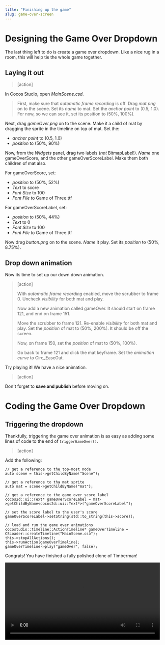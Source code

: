 ```yaml
---
title: "Finishing up the game"
slug: game-over-screen
---     
```


Designing the Game Over Dropdown
======================

The last thing left to do is create a game over dropdown. Like a nice rug in a room, this will help tie the whole game together.

## Laying it out

> [action]
> 
In Cocos Studio, open *MainScene.csd*. 

> 
> First, make sure that *automatic frame recording* is off. Drag *mat.png* on to the scene. Set its *name* to mat. Set the *anchor point* to (0.5, 1.0). For now, so we can see it, set its position to (50%, 100%).
> 
> 
Next, drag *gameOver.png* on to the scene. Make it a child of mat by dragging the sprite in the timeline on top of mat. Set the:
- *anchor point* to (0.5, 1.0)
- *position* to (50%, 90%)

> 
Now, from the *Widgets* panel, drag two labels (*not* BitmapLabel!). *Name* one gameOverScore, and the other gameOverScoreLabel. Make them both children of mat also.

> 
For gameOverScore, set:
- *position* to (50%, 52%)
- *Text* to score
- *Font Size* to 100
- *Font File* to Game of Three.ttf

> 
For gameOverScoreLabel, set:
- *position* to (50%, 44%)
- *Text* to 0
- *Font Size* to 100
- *Font File* to Game of Three.ttf

> 
Now drag *button.png* on to the scene. *Name* it play. Set its *position* to (50%, 8.75%).

## Drop down animation

Now its time to set up our down down animation.

> [action]
> 
> With *automatic frame recording* enabled, move the scrubber to frame 0. Uncheck *visibility* for both mat and play.
> 
> Now add a new animation called gameOver. It should start on frame 121, and end on frame 151.
> 
> Move the scrubber to frame 121. Re-enable *visibility* for both mat and play. Set the *position* of mat to (50%, 200%). It should be off the screen.
> 
> Now, on frame 150, set the *position* of mat to (50%, 100%).
> 
> Go back to frame 121 and click the mat keyframe. Set the *animation curve* to Circ_EaseOut.

Try playing it! We have a nice animation.

> [action]
> 
Don't forget to **save and publish** before moving on.

Coding the Game Over Dropdown
======================

## Triggering the dropdown
Thankfully, triggering the game over animation is as easy as adding some lines of code to the end of `triggerGameOver()`.

> [action]
> 
Add the following:
>
    // get a reference to the top-most node
    auto scene = this->getChildByName("Scene");
>   
    // get a reference to tha mat sprite
    auto mat = scene->getChildByName("mat");
>   
    // get a reference to the game over score label
    cocos2d::ui::Text* gameOverScoreLabel = mat->getChildByName<cocos2d::ui::Text*>("gameOverScoreLabel");
>   
    // set the score label to the user's score
    gameOverScoreLabel->setString(std::to_string(this->score));
>   
    // load and run the game over animations
    cocostudio::timeline::ActionTimeline* gameOverTimeline = CSLoader::createTimeline("MainScene.csb");
    this->stopAllActions();
    this->runAction(gameOverTimeline);
    gameOverTimeline->play("gameOver", false);

Congrats! You have finished a fully polished clone of Timberman!

<video width="100%" controls>
	<source src="https://s3.amazonaws.com/mgwu-misc/Sushi+Neko+Cpp/finalGameOver.mov" type="video/mp4">
</video>

